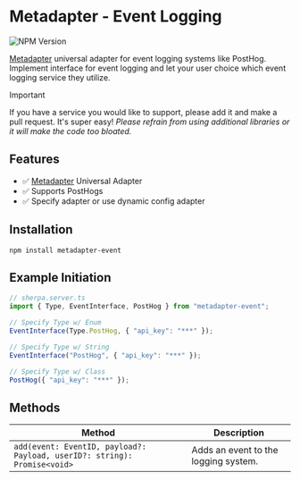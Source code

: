 
# Metadapter - Event Logging
![NPM Version](https://img.shields.io/npm/v/metadapter-event)

[Metadapter](https://github.com/sellersindustry/metadapter) universal adapter
for event logging systems like PostHog. Implement interface for event logging
and let your user choice which event logging service they utilize.

> [!IMPORTANT]
> If you have a service you would like to support, please add it and make a pull request. It's super easy! *Please refrain from using additional libraries or it will make the code too bloated.*

## Features
- ✅ [Metadapter](https://github.com/sellersindustry/metadapter) Universal Adapter
- ✅ Supports PostHogs
- ✅ Specify adapter or use dynamic config adapter


## Installation
```
npm install metadapter-event
```


## Example Initiation
```typescript
// sherpa.server.ts
import { Type, EventInterface, PostHog } from "metadapter-event";

// Specify Type w/ Enum
EventInterface(Type.PostHog, { "api_key": "***" });

// Specify Type w/ String
EventInterface("PostHog", { "api_key": "***" });

// Specify Type w/ Class
PostHog({ "api_key": "***" });
```


## Methods
| Method | Description |
| ------ | ----------- |
| `add(event: EventID, payload?: Payload, userID?: string): Promise<void>` | Adds an event to the logging system. |
